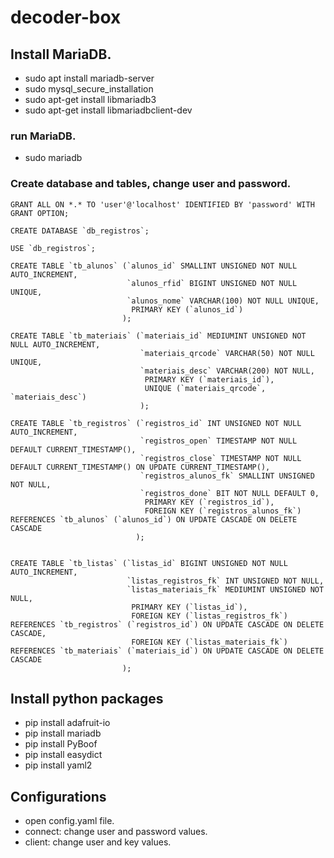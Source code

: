 # decoder-box 

## Install MariaDB.
* sudo apt install mariadb-server
* sudo mysql_secure_installation
* sudo apt-get install libmariadb3
* sudo apt-get install libmariadbclient-dev

### run MariaDB.
* sudo mariadb

### Create database and tables, change user and password.
```
GRANT ALL ON *.* TO 'user'@'localhost' IDENTIFIED BY 'password' WITH GRANT OPTION;

CREATE DATABASE `db_registros`;

USE `db_registros`;

CREATE TABLE `tb_alunos` (`alunos_id` SMALLINT UNSIGNED NOT NULL AUTO_INCREMENT,
                          `alunos_rfid` BIGINT UNSIGNED NOT NULL UNIQUE,
                          `alunos_nome` VARCHAR(100) NOT NULL UNIQUE,
                           PRIMARY KEY (`alunos_id`)
                         );

CREATE TABLE `tb_materiais` (`materiais_id` MEDIUMINT UNSIGNED NOT NULL AUTO_INCREMENT,
                             `materiais_qrcode` VARCHAR(50) NOT NULL UNIQUE,
                             `materiais_desc` VARCHAR(200) NOT NULL,
                              PRIMARY KEY (`materiais_id`),
                              UNIQUE (`materiais_qrcode`, `materiais_desc`)
                             );

CREATE TABLE `tb_registros` (`registros_id` INT UNSIGNED NOT NULL AUTO_INCREMENT,
                             `registros_open` TIMESTAMP NOT NULL DEFAULT CURRENT_TIMESTAMP(), 
                             `registros_close` TIMESTAMP NOT NULL DEFAULT CURRENT_TIMESTAMP() ON UPDATE CURRENT_TIMESTAMP(),
                             `registros_alunos_fk` SMALLINT UNSIGNED NOT NULL,
                             `registros_done` BIT NOT NULL DEFAULT 0,
                              PRIMARY KEY (`registros_id`),
                              FOREIGN KEY (`registros_alunos_fk`) REFERENCES `tb_alunos` (`alunos_id`) ON UPDATE CASCADE ON DELETE CASCADE
                            );


CREATE TABLE `tb_listas` (`listas_id` BIGINT UNSIGNED NOT NULL AUTO_INCREMENT,
                          `listas_registros_fk` INT UNSIGNED NOT NULL,
                          `listas_materiais_fk` MEDIUMINT UNSIGNED NOT NULL,
                           PRIMARY KEY (`listas_id`),
                           FOREIGN KEY (`listas_registros_fk`) REFERENCES `tb_registros` (`registros_id`) ON UPDATE CASCADE ON DELETE CASCADE,
                           FOREIGN KEY (`listas_materiais_fk`) REFERENCES `tb_materiais` (`materiais_id`) ON UPDATE CASCADE ON DELETE CASCADE
                         );
```

## Install python packages ##
* pip install adafruit-io
* pip install mariadb
* pip install PyBoof
* pip install easydict
* pip install yaml2


## Configurations ##
* open config.yaml file.
* connect: change user and password values.
* client: change user and key values.
